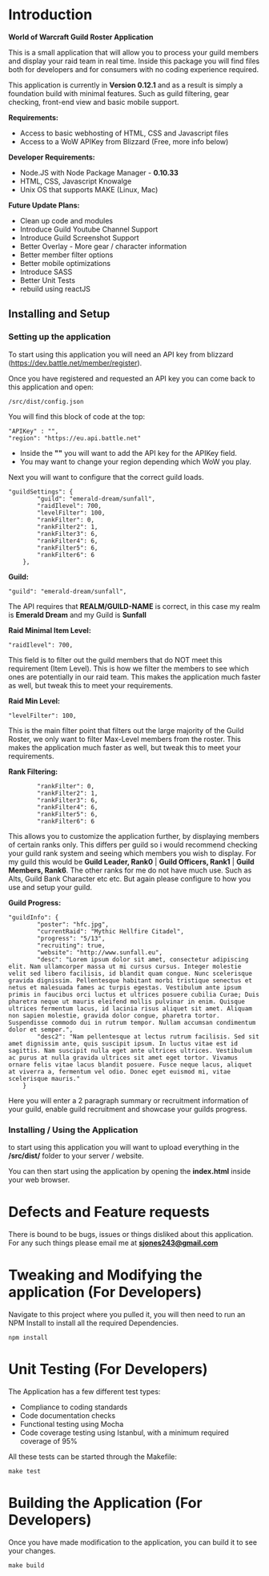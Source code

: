 # Introduction
**World of Warcraft Guild Roster Application**

This is a small application that will allow you to process your guild members and display your raid team in real time. Inside this package you will find files both for developers and for consumers with no coding experience required.  

This application is currently in **Version 0.12.1** and as a result is simply a foundation build with minimal features. Such as guild filtering, gear checking, front-end view and basic mobile support.

**Requirements:**
* Access to basic webhosting of HTML, CSS and Javascript files
* Access to a WoW APIKey from Blizzard (Free, more info below)

**Developer Requirements:**
* Node.JS with Node Package Manager - **0.10.33**
* HTML, CSS, Javascript Knowalge
* Unix OS that supports MAKE (Linux, Mac)

**Future Update Plans:**
* Clean up code and modules
* Introduce Guild Youtube Channel Support
* Introduce Guild Screenshot Support
* Better Overlay - More gear / character information
* Better member filter options
* Better mobile optimizations
* Introduce SASS
* Better Unit Tests
* rebuild using reactJS

## Installing and Setup
### Setting up the application
To start using this application you will need an API key from blizzard (https://dev.battle.net/member/register).

Once you have registered and requested an API key you can come back to this application and open:

```
/src/dist/config.json
```

You will find this block of code at the top:

```
"APIKey" : "",
"region": "https://eu.api.battle.net"
```

* Inside the **""** you will want to add the API key for the APIKey field.
* You may want to change your region depending which WoW you play.

Next you will want to configure that the correct guild loads.

```
"guildSettings": {
		"guild": "emerald-dream/sunfall",
		"raidIlevel": 700,
		"levelFilter": 100,
		"rankFilter": 0,
		"rankFilter2": 1,
		"rankFilter3": 6,
		"rankFilter4": 6,
		"rankFilter5": 6,
		"rankFilter6": 6
	},
```

**Guild:**
```
"guild": "emerald-dream/sunfall",
```
The API requires that **REALM/GUILD-NAME** is correct, in this case my realm is **Emerald Dream** and my Guild is **Sunfall**


**Raid Minimal Item Level:**
```
"raidIlevel": 700,
```

This field is to filter out the guild members that do NOT meet this requirement (Item Level). This is how we filter the members to see which ones are potentially in our raid team. This makes the application much faster as well, but tweak this to meet your requirements.

**Raid Min Level:**
```
"levelFilter": 100,
```

This is the main filter point that filters out the large majority of the Guild Roster, we only want to filter Max-Level members from the roster. This makes the application much faster as well, but tweak this to meet your requirements.

**Rank Filtering:**
```
		"rankFilter": 0,
		"rankFilter2": 1,
		"rankFilter3": 6,
		"rankFilter4": 6,
		"rankFilter5": 6,
		"rankFilter6": 6
```

This allows you to customize the application further, by displaying members of certain ranks only. This differs per guild so i would recommend checking your guild rank system and seeing which members you wish to display. For my guild this would be **Guild Leader, Rank0** | **Guild Officers, Rank1** | **Guild Members, Rank6**. The other ranks for me do not have much use. Such as Alts, Guild Bank Character etc etc. But again please configure to how you use and setup your guild.

**Guild Progress:**
```
"guildInfo": {
		"poster": "hfc.jpg",
		"currentRaid": "Mythic Hellfire Citadel",
		"progress": "5/13",
		"recruiting": true,
		"website": "http://www.sunfall.eu",
		"desc": "Lorem ipsum dolor sit amet, consectetur adipiscing elit. Nam ullamcorper massa ut mi cursus cursus. Integer molestie velit sed libero facilisis, id blandit quam congue. Nunc scelerisque gravida dignissim. Pellentesque habitant morbi tristique senectus et netus et malesuada fames ac turpis egestas. Vestibulum ante ipsum primis in faucibus orci luctus et ultrices posuere cubilia Curae; Duis pharetra neque ut mauris eleifend mollis pulvinar in enim. Quisque ultrices fermentum lacus, id lacinia risus aliquet sit amet. Aliquam non sapien molestie, gravida dolor congue, pharetra tortor. Suspendisse commodo dui in rutrum tempor. Nullam accumsan condimentum dolor et semper.",
		"desc2": "Nam pellentesque at lectus rutrum facilisis. Sed sit amet dignissim ante, quis suscipit ipsum. In luctus vitae est id sagittis. Nam suscipit nulla eget ante ultrices ultrices. Vestibulum ac purus at nulla gravida ultrices sit amet eget tortor. Vivamus ornare felis vitae lacus blandit posuere. Fusce neque lacus, aliquet at viverra a, fermentum vel odio. Donec eget euismod mi, vitae scelerisque mauris."
	}
```

Here you will enter a 2 paragraph summary or recruitment information of your guild, enable guild recruitment and showcase your guilds progress.


### Installing / Using the Application
to start using this application you will want to upload everything in the **/src/dist/** folder to your server / website.

You can then start using the application by opening the **index.html** inside your web browser.

# Defects and Feature requests

There is bound to be bugs, issues or things disliked about this application. For any such things please email me at **sjones243@gmail.com**

# Tweaking and Modifying the application (For Developers)
Navigate to this project where you pulled it, you will then need to run an NPM Install to install all the required Dependencies.

```
npm install
```

# Unit Testing (For Developers)
The Application has a few different test types:

* Compliance to coding standards
* Code documentation checks
* Functional testing using Mocha
* Code coverage testing using Istanbul, with a minimum required coverage of 95%

All these tests can be started through the Makefile:
```
make test
```

# Building the Application (For Developers)
Once you have made modification to the application, you can build it to see your changes.

```
make build
```
